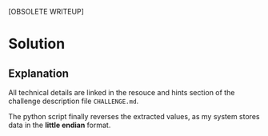 [OBSOLETE WRITEUP]

# Solution

## Explanation

All technical details are linked in the resouce and hints section of the challenge description file `CHALLENGE.md`.

The python script finally reverses the extracted values, as my system stores data in the **little endian** format.
